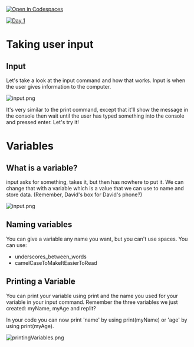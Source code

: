 [![Open in Codespaces](https://classroom.github.com/assets/launch-codespace-2972f46106e565e64193e422d61a12cf1da4916b45550586e14ef0a7c637dd04.svg)](https://classroom.github.com/open-in-codespaces?assignment_repo_id=15553173)

[![Day 1](https://img.youtube.com/vi/b5tFeJ0Ol2Y/0.jpg)](https://www.youtube.com/watch?v=b5tFeJ0Ol2Y "Day 1")

# Taking user input
## Input
Let's take a look at the input command and how that works. Input is when the user gives information to the computer.

![input.png](input.png)

It's very similar to the print command, except that it'll show the message in the console then wait until the user has typed something into the console and pressed enter. Let's try it!

# Variables
## What is a variable?
input asks for something, takes it, but then has nowhere to put it. We can change that with a variable which is a value that we can use to name and store data. (Remember, David's box for David's phone?)

![input.png](input.png)

## Naming variables
You can give a variable any name you want, but you can't use spaces. You can use:
 - underscores_between_words
 - camelCaseToMakeItEasierToRead

## Printing a Variable
You can print your variable using print and the name you used for your variable in your input command. Remember the three variables we just created: myName, myAge and replit?

In your code you can now print 'name' by using print(myName) or 'age' by using print(myAge).

![printingVariables.png](printingVariables.png)